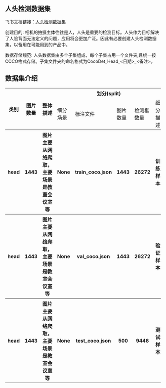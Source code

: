 
## 人头检测数据集
飞书文档链接：[人头检测数据集 ](https://arashivision.feishu.cn/wiki/wikcnRcL7fX8aC58UKWJrW6Idwd)  


创建目的: 相机的拍摄主体往往是人，人头是重要的检测目标。人头作为目标解决了人脸背面无法定义的问题，应用将会更加广泛。因此有必要创建人头检测数据集，以备用在可能用到的产品中。

数据存储规范: 人头数据集由多个子集组成，每个子集占用一个文件夹,且统一按COCO格式存储。子集文件夹的命名格式为CocoDet_Head_<日期>_<备注>。

## 数据集介绍

<table>
    <tr>
        <th rowspan="2"> 类别 </th> 
        <th rowspan="2"> 图片数量 </th> 
        <th rowspan="2"> 整体描述 </th> 
        <th colspan="5"> 划分(split) </th>  
    </tr>
    <tr> 
        <td> 细分场景 </td>
        <td> 标注文件 </td>
        <td> 图片数量 </td>
        <td> 检测框数量 </td>
        <td> 细分描述 </td>
    </tr>
    <tr> 
        <th> head  </th>  
        <th> 1443 </th> 
        <th>  图片主要从网络爬取，主要场景是教室会议室等  </th> 
        <th> None </th> 
        <th> train_coco.json  </th>  
        <th> 1443 </th> 
        <th> 26272 </th> 
        <th> 训练样本  </th>   
    </tr>
    <tr> 
        <th> head  </th>  
        <th> 1443 </th> 
        <th>  图片主要从网络爬取，主要场景是教室会议室等  </th> 
        <th> None </th> 
        <th> val_coco.json  </th>  
        <th> 1443 </th> 
        <th> 26272 </th> 
        <th> 验证样本  </th>   
    </tr>
    <tr> 
        <th> head  </th>  
        <th> 1443 </th> 
        <th>  图片主要从网络爬取，主要场景是教室会议室等  </th> 
        <th> None </th> 
        <th> test_coco.json  </th>  
        <th> 500 </th> 
        <th> 9446 </th> 
        <th> 测试样本  </th>   
    </tr>
</table>
